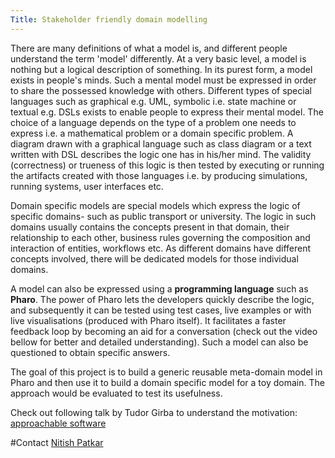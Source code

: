 ```yaml
---
Title: Stakeholder friendly domain modelling
---
```


There are many definitions of what a model is, and different people understand the term 'model' differently. At a very basic level, a model is nothing but a logical description of something. In its purest form, a model exists in people's minds. Such a mental model must be expressed in order to share the possessed knowledge with others. Different types of special languages such as graphical e.g. UML, symbolic i.e. state machine or textual e.g. DSLs exists to enable people to express their mental model. The choice of a language depends on the type of a problem one needs to express i.e. a mathematical problem or a domain specific problem. A diagram drawn with a graphical language such as class diagram or a text written with DSL describes the logic one has in his/her mind. The validity (correctness) or trueness of this logic is then tested by executing or running the artifacts created with those languages i.e. by producing simulations, running systems, user interfaces etc.

Domain specific models are special models which express the logic of specific domains- such as public transport or university. The logic in such domains usually contains the concepts present in that domain, their relationship to each other, business rules governing the composition and interaction of entities, workflows etc. As different domains have different concepts involved, there will be dedicated models for those individual domains.

A model can also be expressed using a **programming language** such as **Pharo**. The power of Pharo lets the developers quickly describe the logic, and subsequently it can be tested using test cases, live examples or with live visualisations (produced with Pharo itself). It facilitates a faster feedback loop by becoming an aid for a conversation (check out the video bellow for better and detailed understanding). Such a model can also be questioned to obtain specific answers.

The goal of this project is to build a generic reusable meta-domain model in Pharo and then use it to build a domain specific model for a toy domain. The approach would be evaluated to test its usefulness.

Check out following talk by Tudor Girba to understand the motivation: [approachable software](https://www.youtube.com/watch?v=tbQVIrca6CA)

#Contact
[Nitish Patkar](%base_url%/staff/NitishPatkar)
